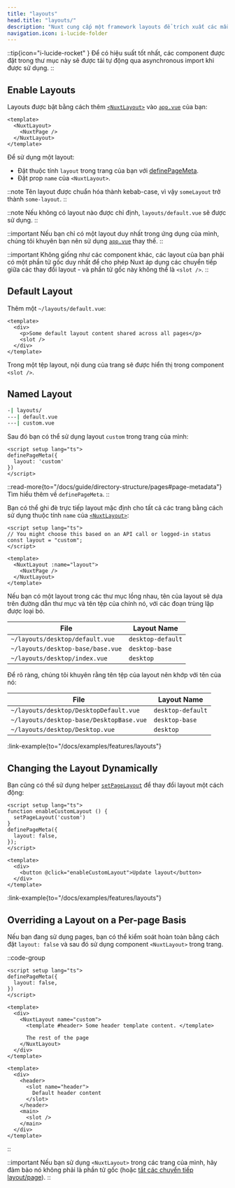 ```yaml
---
title: "layouts"
head.title: "layouts/"
description: "Nuxt cung cấp một framework layouts để trích xuất các mẫu UI phổ biến thành các layouts có thể tái sử dụng."
navigation.icon: i-lucide-folder
---
```


::tip{icon="i-lucide-rocket" }
Để có hiệu suất tốt nhất, các component được đặt trong thư mục này sẽ được tải tự động qua asynchronous import khi được sử dụng.
::

## Enable Layouts

Layouts được bật bằng cách thêm [`<NuxtLayout>`](/docs/api/components/nuxt-layout) vào [`app.vue`](/docs/guide/directory-structure/app) của bạn:

```vue [app.vue]
<template>
  <NuxtLayout>
    <NuxtPage />
  </NuxtLayout>
</template>
```

Để sử dụng một layout:
- Đặt thuộc tính `layout` trong trang của bạn với [definePageMeta](/docs/api/utils/define-page-meta).
- Đặt prop `name` của `<NuxtLayout>`.

::note
Tên layout được chuẩn hóa thành kebab-case, vì vậy `someLayout` trở thành `some-layout`.
::

::note
Nếu không có layout nào được chỉ định, `layouts/default.vue` sẽ được sử dụng.
::

::important
Nếu bạn chỉ có một layout duy nhất trong ứng dụng của mình, chúng tôi khuyên bạn nên sử dụng [`app.vue`](/docs/guide/directory-structure/app) thay thế.
::

::important
Không giống như các component khác, các layout của bạn phải có một phần tử gốc duy nhất để cho phép Nuxt áp dụng các chuyển tiếp giữa các thay đổi layout - và phần tử gốc này không thể là `<slot />`.
::

## Default Layout

Thêm một `~/layouts/default.vue`:

```vue [layouts/default.vue]
<template>
  <div>
    <p>Some default layout content shared across all pages</p>
    <slot />
  </div>
</template>
```

Trong một tệp layout, nội dung của trang sẽ được hiển thị trong component `<slot />`.

## Named Layout

```bash [Directory Structure]
-| layouts/
---| default.vue
---| custom.vue
```

Sau đó bạn có thể sử dụng layout `custom` trong trang của mình:

```vue twoslash [pages/about.vue]
<script setup lang="ts">
definePageMeta({
  layout: 'custom'
})
</script>
```

::read-more{to="/docs/guide/directory-structure/pages#page-metadata"}
Tìm hiểu thêm về `definePageMeta`.
::

Bạn có thể ghi đè trực tiếp layout mặc định cho tất cả các trang bằng cách sử dụng thuộc tính `name` của [`<NuxtLayout>`](/docs/api/components/nuxt-layout):

```vue [app.vue]
<script setup lang="ts">
// You might choose this based on an API call or logged-in status
const layout = "custom";
</script>

<template>
  <NuxtLayout :name="layout">
    <NuxtPage />
  </NuxtLayout>
</template>
```

Nếu bạn có một layout trong các thư mục lồng nhau, tên của layout sẽ dựa trên đường dẫn thư mục và tên tệp của chính nó, với các đoạn trùng lặp được loại bỏ.

File | Layout Name
-- | --
`~/layouts/desktop/default.vue` | `desktop-default`
`~/layouts/desktop-base/base.vue` | `desktop-base`
`~/layouts/desktop/index.vue` | `desktop`

Để rõ ràng, chúng tôi khuyên rằng tên tệp của layout nên khớp với tên của nó:

File | Layout Name
-- | --
`~/layouts/desktop/DesktopDefault.vue` | `desktop-default`
`~/layouts/desktop-base/DesktopBase.vue` | `desktop-base`
`~/layouts/desktop/Desktop.vue` | `desktop`

:link-example{to="/docs/examples/features/layouts"}

## Changing the Layout Dynamically

Bạn cũng có thể sử dụng helper [`setPageLayout`](/docs/api/utils/set-page-layout) để thay đổi layout một cách động:

```vue twoslash
<script setup lang="ts">
function enableCustomLayout () {
  setPageLayout('custom')
}
definePageMeta({
  layout: false,
});
</script>

<template>
  <div>
    <button @click="enableCustomLayout">Update layout</button>
  </div>
</template>
```

:link-example{to="/docs/examples/features/layouts"}

## Overriding a Layout on a Per-page Basis

Nếu bạn đang sử dụng pages, bạn có thể kiểm soát hoàn toàn bằng cách đặt `layout: false` và sau đó sử dụng component `<NuxtLayout>` trong trang.

::code-group

```vue [pages/index.vue]
<script setup lang="ts">
definePageMeta({
  layout: false,
})
</script>

<template>
  <div>
    <NuxtLayout name="custom">
      <template #header> Some header template content. </template>

      The rest of the page
    </NuxtLayout>
  </div>
</template>
```

```vue [layouts/custom.vue]
<template>
  <div>
    <header>
      <slot name="header">
        Default header content
      </slot>
    </header>
    <main>
      <slot />
    </main>
  </div>
</template>
```

::

::important
Nếu bạn sử dụng `<NuxtLayout>` trong các trang của mình, hãy đảm bảo nó không phải là phần tử gốc (hoặc [tắt các chuyển tiếp layout/page](/docs/getting-started/transitions#disable-transitions)).
::
